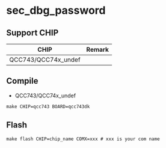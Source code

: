 # sec_dbg_password


## Support CHIP

|      CHIP        | Remark |
|:----------------:|:------:|
|QCC743/QCC74x_undef       |        |

## Compile

- QCC743/QCC74x_undef

```
make CHIP=qcc743 BOARD=qcc743dk
```

## Flash

```
make flash CHIP=chip_name COMX=xxx # xxx is your com name
```